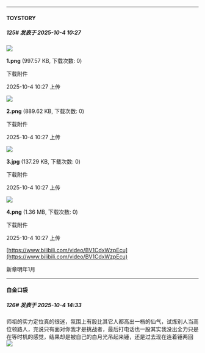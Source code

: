 ﻿
*****

####  TOYSTORY  
##### 125#       发表于 2025-10-4 10:27

<img src="https://img.stage1st.com/forum/202510/04/102739lnp8mksozvp8yz2s.png" referrerpolicy="no-referrer">

<strong>1.png</strong> (997.57 KB, 下载次数: 0)

下载附件

2025-10-4 10:27 上传

<img src="https://img.stage1st.com/forum/202510/04/102740j2s9f9s93h8hz65f.png" referrerpolicy="no-referrer">

<strong>2.png</strong> (889.62 KB, 下载次数: 0)

下载附件

2025-10-4 10:27 上传

<img src="https://img.stage1st.com/forum/202510/04/102741vfxxorfn6ofvfnnt.jpg" referrerpolicy="no-referrer">

<strong>3.jpg</strong> (137.29 KB, 下载次数: 0)

下载附件

2025-10-4 10:27 上传

<img src="https://img.stage1st.com/forum/202510/04/102742mj43kkee8880vbzq.png" referrerpolicy="no-referrer">

<strong>4.png</strong> (1.36 MB, 下载次数: 0)

下载附件

2025-10-4 10:27 上传

[https://www.bilibili.com/video/BV1CdxWzpEcu](https://www.bilibili.com/video/BV1CdxWzpEcu)

新章明年1月


*****

####  白金口袋  
##### 126#       发表于 2025-10-4 14:33

师祖的实力定位真的很迷，氛围上有股比其它人都高出一档的仙气，试炼别人当高位领路人，充说只有面对你我才是挑战者，最后打电话也一股其实我没出全力只是在等时机的感觉，结果却是被自己的白月光吊起来锤，还是过去现在连着锤两回<img src="https://static.stage1st.com/image/smiley/face2017/067.png" referrerpolicy="no-referrer">


